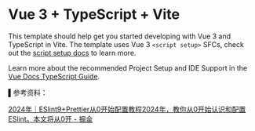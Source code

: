 # Vue 3 + TypeScript + Vite

This template should help get you started developing with Vue 3 and TypeScript in Vite. The template uses Vue 3 `<script setup>` SFCs, check out the [script setup docs](https://v3.vuejs.org/api/sfc-script-setup.html#sfc-script-setup) to learn more.

Learn more about the recommended Project Setup and IDE Support in the [Vue Docs TypeScript Guide](https://vuejs.org/guide/typescript/overview.html#project-setup).

▌参考资料：

[2024年｜ESlint9+Prettier从0开始配置教程2024年，教你从0开始认识和配置ESlint。本文将从0开 - 掘金](https://article.juejin.cn/post/7402696141495779363)
